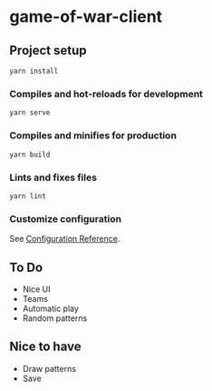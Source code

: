 # game-of-war-client

## Project setup

```
yarn install
```

### Compiles and hot-reloads for development

```
yarn serve
```

### Compiles and minifies for production

```
yarn build
```

### Lints and fixes files

```
yarn lint
```

### Customize configuration

See [Configuration Reference](https://cli.vuejs.org/config/).

## To Do

-   Nice UI
-   Teams
-   Automatic play
-   Random patterns

## Nice to have

-   Draw patterns
-   Save
